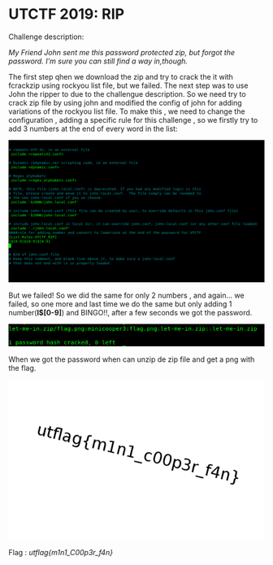 UTCTF 2019: RIP
==================================

Challenge description:

*My Friend John sent me this password protected zip, but forgot the password. I'm sure you can still find a way in,though.*

The first step qhen we download the zip and try to crack the it with fcrackzip using rockyou list file, but we failed. The next step was to use John the ripper to due to the challengue description. So we need try to crack zip file by using john and modified the config of john for adding variations of the rockyou list file. To make this , we need to change the configuration , adding a specific rule for this challenge , so we firstly try to add 3 numbers at the end of every word in the list:

![](pics/pic1.png?raw=true)

But we failed!
So we did the same for only 2 numbers , and again... we failed, so one more and last time we do the same but only adding 1 number(**l$[0-9]**) and BINGO!!, after a few seconds we got the password.

![](pics/pic2.png?raw=true)

When we got the password when can unzip de zip file and get a png with the flag.

![](pics/flag.png?raw=true)

Flag : *utflag{m1n1_C00p3r_f4n}*
